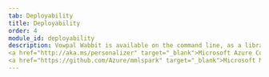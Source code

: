 ```yaml
---
tab: Deployability
title: Deployability
order: 4
module_id: deployability
description: Vowpal Wabbit is available on the command line, as a library, and as a daemon. It is available as a service via the 
<a href="http://aka.ms/personalizer" target="_blank">Microsoft Azure Cognitive Services Personalizer</a> and 
<a href="https://github.com/Azure/mmlspark" target="_blank">Microsoft Machine Learning for Apache Spark (MMLSpark)</a>.
---
```

